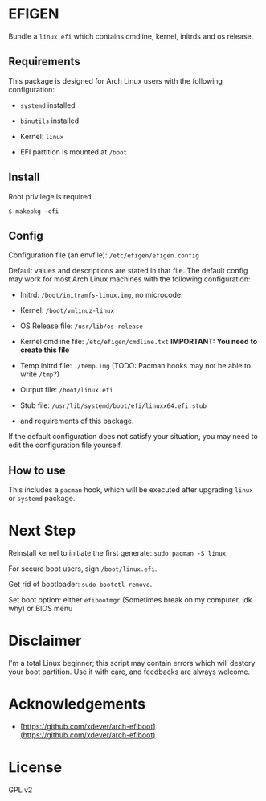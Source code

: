 # EFIGEN

Bundle a `linux.efi` which contains cmdline, kernel, initrds and os release.

## Requirements

This package is designed for Arch Linux users with the following configuration:

* `systemd` installed

* `binutils` installed

* Kernel: `linux`

* EFI partition is mounted at `/boot`

## Install

Root privilege is required.

```shell
$ makepkg -cfi
```

## Config

Configuration file (an envfile): `/etc/efigen/efigen.config`

Default values and descriptions are stated in that file. The default config may work for most Arch Linux machines with the following configuration:

* Initrd: `/boot/initramfs-linux.img`, no microcode.

* Kernel: `/boot/vmlinuz-linux`

* OS Release file: `/usr/lib/os-release`

* Kernel cmdline file: `/etc/efigen/cmdline.txt` **IMPORTANT: You need to create this file**

* Temp initrd file: `./temp.img` (TODO: Pacman hooks may not be able to write `/tmp`?)

* Output file: `/boot/linux.efi`

* Stub file: `/usr/lib/systemd/boot/efi/linuxx64.efi.stub`

* and requirements of this package.

If the default configuration does not satisfy your situation, you may need to edit the configuration file yourself.

## How to use

This includes a `pacman` hook, which will be executed after upgrading `linux` or `systemd` package.

# Next Step

Reinstall kernel to initiate the first generate: `sudo pacman -S linux`.

For secure boot users, sign `/boot/linux.efi`.

Get rid of bootloader: `sudo bootctl remove`.

Set boot option: either `efibootmgr` (Sometimes break on my computer, idk why) or BIOS menu

# Disclaimer

I'm a total Linux beginner; this script may contain errors which will destory your boot partition. Use it with care, and feedbacks are always welcome.

# Acknowledgements

* [https://github.com/xdever/arch-efiboot](https://github.com/xdever/arch-efiboot)

# License

GPL v2
